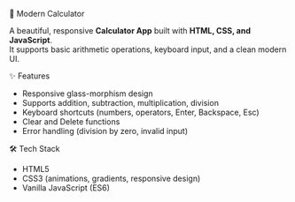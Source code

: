 🧮 Modern Calculator

A beautiful, responsive **Calculator App** built with **HTML, CSS, and JavaScript**.  
It supports basic arithmetic operations, keyboard input, and a clean modern UI.

✨ Features
- Responsive glass-morphism design  
- Supports addition, subtraction, multiplication, division  
- Keyboard shortcuts (numbers, operators, Enter, Backspace, Esc)  
- Clear and Delete functions  
- Error handling (division by zero, invalid input)  

🛠️ Tech Stack
- HTML5
- CSS3 (animations, gradients, responsive design)
- Vanilla JavaScript (ES6)
